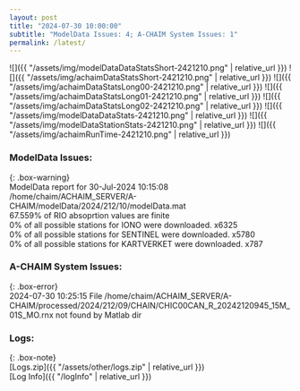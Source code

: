 ```yaml
---
layout: post
title: "2024-07-30 10:00:00"
subtitle: "ModelData Issues: 4; A-CHAIM System Issues: 1"
permalink: /latest/
---
```


![]({{ "/assets/img/modelDataDataStatsShort-2421210.png" | relative_url }})
![]({{ "/assets/img/achaimDataStatsShort-2421210.png" | relative_url }})
![]({{ "/assets/img/achaimDataStatsLong00-2421210.png" | relative_url }})
![]({{ "/assets/img/achaimDataStatsLong01-2421210.png" | relative_url }})
![]({{ "/assets/img/achaimDataStatsLong02-2421210.png" | relative_url }})
![]({{ "/assets/img/modelDataDataStats-2421210.png" | relative_url }})
![]({{ "/assets/img/modelDataStationStats-2421210.png" | relative_url }})
![]({{ "/assets/img/achaimRunTime-2421210.png" | relative_url }})


### ModelData Issues:  
  
{: .box-warning}  
 ModelData report for 30-Jul-2024 10:15:08   
 /home/chaim/ACHAIM_SERVER/A-CHAIM/modelData/2024/212/10/modelData.mat   
 67.559% of RIO absoprtion values are finite   
 0% of all possible stations for IONO were downloaded. x6325   
 0% of all possible stations for SENTINEL were downloaded. x5780   
 0% of all possible stations for KARTVERKET were downloaded. x787   
  
### A-CHAIM System Issues:  
  
{: .box-error}  
2024-07-30 10:25:15 File /home/chaim/ACHAIM_SERVER/A-CHAIM/processed/2024/212/09/CHAIN/CHIC00CAN_R_20242120945_15M_01S_MO.rnx not found by Matlab dir  

### Logs:  
  
{: .box-note}  
[Logs.zip]({{ "/assets/other/logs.zip" | relative_url }})  
[Log Info]({{ "/logInfo" | relative_url }})  
